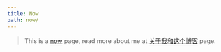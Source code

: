 ```yaml
---
title: Now
path: now/
---
```


> This is a [now](https://nownownow.com/about) page, read more about me at [关于我和这个博客](@/pages/about.md) page.
